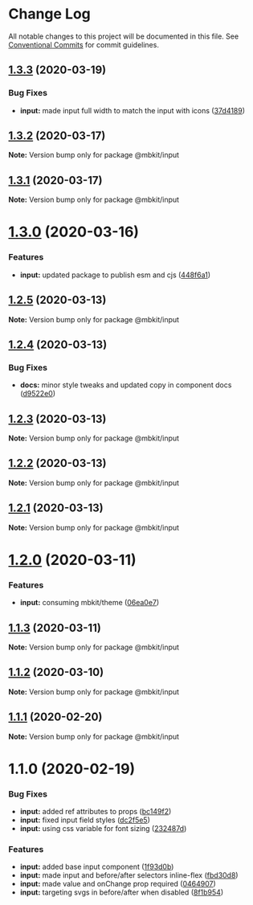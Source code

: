# Change Log

All notable changes to this project will be documented in this file.
See [Conventional Commits](https://conventionalcommits.org) for commit guidelines.

## [1.3.3](https://github.com/mindbody/design-system/compare/@mbkit/input@1.3.2...@mbkit/input@1.3.3) (2020-03-19)


### Bug Fixes

* **input:** made input full width to match the input with icons ([37d4189](https://github.com/mindbody/design-system/commit/37d418970e7f49c4e1a69c004b847beadaea128d))





## [1.3.2](https://github.com/mindbody/mbkit/compare/@mbkit/input@1.3.1...@mbkit/input@1.3.2) (2020-03-17)

**Note:** Version bump only for package @mbkit/input





## [1.3.1](https://github.com/mindbody/design-system/compare/@mbkit/input@1.3.0...@mbkit/input@1.3.1) (2020-03-17)

**Note:** Version bump only for package @mbkit/input





# [1.3.0](https://github.com/mindbody/design-system/compare/@mbkit/input@1.2.5...@mbkit/input@1.3.0) (2020-03-16)


### Features

* **input:** updated package to publish esm and cjs ([448f6a1](https://github.com/mindbody/design-system/commit/448f6a16714c1e6ac104c1dfa45f90996de2bb89))





## [1.2.5](https://github.com/mindbody/design-system/compare/@mbkit/input@1.2.4...@mbkit/input@1.2.5) (2020-03-13)

**Note:** Version bump only for package @mbkit/input





## [1.2.4](https://github.com/mindbody/design-system/compare/@mbkit/input@1.2.3...@mbkit/input@1.2.4) (2020-03-13)


### Bug Fixes

* **docs:** minor style tweaks and updated copy in component docs ([d9522e0](https://github.com/mindbody/design-system/commit/d9522e0f1470800e3103793208e24a84739a5888))





## [1.2.3](https://github.com/mindbody/design-system/compare/@mbkit/input@1.2.2...@mbkit/input@1.2.3) (2020-03-13)

**Note:** Version bump only for package @mbkit/input





## [1.2.2](https://github.com/mindbody/design-system/compare/@mbkit/input@1.2.1...@mbkit/input@1.2.2) (2020-03-13)

**Note:** Version bump only for package @mbkit/input





## [1.2.1](https://github.com/mindbody/design-system/compare/@mbkit/input@1.2.0...@mbkit/input@1.2.1) (2020-03-13)

**Note:** Version bump only for package @mbkit/input





# [1.2.0](https://github.com/mindbody/design-system/compare/@mbkit/input@1.1.3...@mbkit/input@1.2.0) (2020-03-11)


### Features

* **input:** consuming mbkit/theme ([06ea0e7](https://github.com/mindbody/design-system/commit/06ea0e78ea9c822820b682ba0a58049a84a14b6d))





## [1.1.3](https://github.com/mindbody/design-system/compare/@mbkit/input@1.1.2...@mbkit/input@1.1.3) (2020-03-11)

**Note:** Version bump only for package @mbkit/input





## [1.1.2](https://github.com/mindbody/design-system/compare/@mbkit/input@1.1.1...@mbkit/input@1.1.2) (2020-03-10)

**Note:** Version bump only for package @mbkit/input





## [1.1.1](https://github.com/mindbody/design-system/compare/@mbkit/input@1.1.0...@mbkit/input@1.1.1) (2020-02-20)

**Note:** Version bump only for package @mbkit/input





# 1.1.0 (2020-02-19)


### Bug Fixes

* **input:** added ref attributes to props ([bc149f2](https://github.com/mindbody/design-system/commit/bc149f27f3be0802951d1eec8d7a238bad993959))
* **input:** fixed input field styles ([dc2f5e5](https://github.com/mindbody/design-system/commit/dc2f5e58cc31dc682935b5891cb3bd217ffe6c8b))
* **input:** using css variable for font sizing ([232487d](https://github.com/mindbody/design-system/commit/232487d7db0dd07a4f9419f2106c62fbbe32b85e))


### Features

* **input:** added base input component ([1f93d0b](https://github.com/mindbody/design-system/commit/1f93d0bf9ceeae6a7c21c5f1a31ec8b43a02ae7d))
* **input:** made input and before/after selectors inline-flex ([fbd30d8](https://github.com/mindbody/design-system/commit/fbd30d8bfcef7c801f19d64d41af6a16f48abbf0))
* **input:** made value and onChange prop required ([0464907](https://github.com/mindbody/design-system/commit/0464907b145230403cd3707f2a25a8005aa564a2))
* **input:** targeting svgs in before/after when disabled ([8f1b954](https://github.com/mindbody/design-system/commit/8f1b95410adae146da025283bbb70968072090c3))
